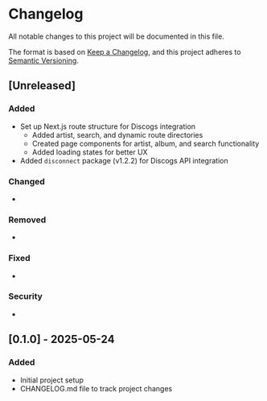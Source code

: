 # Changelog

All notable changes to this project will be documented in this file.

The format is based on [Keep a Changelog](https://keepachangelog.com/en/1.0.0/),
and this project adheres to [Semantic Versioning](https://semver.org/spec/v2.0.0.html).

## [Unreleased]

### Added

- Set up Next.js route structure for Discogs integration
  - Added artist, search, and dynamic route directories
  - Created page components for artist, album, and search functionality
  - Added loading states for better UX
- Added `disconnect` package (v1.2.2) for Discogs API integration

### Changed

-

### Removed

-

### Fixed

-

### Security

-

## [0.1.0] - 2025-05-24

### Added

- Initial project setup
- CHANGELOG.md file to track project changes
